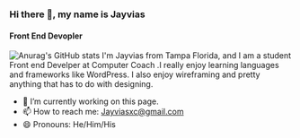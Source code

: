 ### Hi there 👋, my name is Jayvias
####  Front End Devopler
![Anurag's GitHub stats](https://github-readme-stats.vercel.app/api?username=Snookiwantsmooshsmoosh&show_icons=true&theme=tokyonight)
I'm Jayvias from Tampa Florida, and I am a student Front end Develper at Computer Coach .I really enjoy learning languages and frameworks like WordPress. I also enjoy wireframing and pretty anything that has to do with designing.

- 🔭 I’m currently working on this page. 
- 📫 How to reach me: Jayviasxc@gmail.com 
- 😄 Pronouns: He/Him/His 




